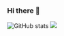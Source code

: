 ### Hi there 👋

![GitHub stats](https://github-readme-stats.vercel.app/api?username=andrepester&show_icons=true&theme=tokyonight)
![](https://visitor-badge.laobi.icu/badge?page_id=andrepester.andrepester)

<!--
**andrepester/andrepester** is a ✨ _special_ ✨ repository because its `README.md` (this file) appears on your GitHub profile.

Here are some ideas to get you started:

- 🔭 I’m currently working on ...
- 🌱 I’m currently learning ...
- 👯 I’m looking to collaborate on ...
- 🤔 I’m looking for help with ...
- 💬 Ask me about ...
- 📫 How to reach me: ...
- 😄 Pronouns: ...
- ⚡ Fun fact: ...
-->
